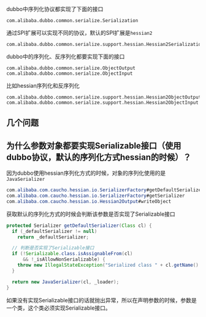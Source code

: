 dubbo中序列化协议都实现了下面的接口

```
com.alibaba.dubbo.common.serialize.Serialization
```

通过SPI扩展可以实现不同的协议，默认的SPI扩展是`hessian2`

```
com.alibaba.dubbo.common.serialize.support.hessian.Hessian2Serialization
```

dubbo中的序列化、反序列化都要实现下面的接口

```
com.alibaba.dubbo.common.serialize.ObjectOutput
com.alibaba.dubbo.common.serialize.ObjectInput
```

比如hessian序列化和反序列化

```
com.alibaba.dubbo.common.serialize.support.hessian.Hessian2ObjectOutput
com.alibaba.dubbo.common.serialize.support.hessian.Hessian2ObjectInput
```

## 几个问题

## 为什么参数对象都要实现Serializable接口（使用dubbo协议，默认的序列化方式hessian的时候）？

因为dubbo使用hessian序列化方式的时候，对象的序列化使用的是`JavaSerializer`

```java
com.alibaba.com.caucho.hessian.io.SerializerFactory#getDefaultSerializer
com.alibaba.com.caucho.hessian.io.SerializerFactory#getSerializer
com.alibaba.com.caucho.hessian.io.Hessian2Output#writeObject
```

获取默认的序列化方式的时候会判断该参数是否实现了Serializable接口

```java
protected Serializer getDefaultSerializer(Class cl) {
  if (_defaultSerializer != null)
    return _defaultSerializer;

  // 判断是否实现了Serializable接口
  if (!Serializable.class.isAssignableFrom(cl)
      && !_isAllowNonSerializable) {
    throw new IllegalStateException("Serialized class " + cl.getName() + " must implement java.io.Serializable");
  }

  return new JavaSerializer(cl, _loader);
}
```

如果没有实现Serializable接口的话就抛出异常，所以在声明参数的时候，参数是一个类，这个类必须实现Serializable接口。















































































































































